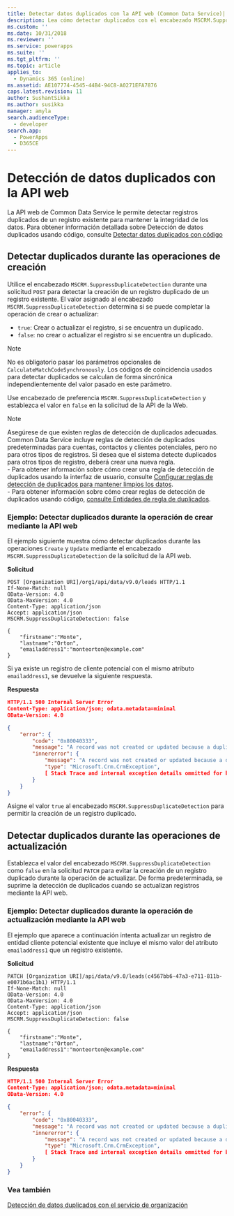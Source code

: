 ```yaml
---
title: Detectar datos duplicados con la API web (Common Data Service)| Microsoft Docs
description: Lea cómo detectar duplicados con el encabezado MSCRM.SuppressDuplicateDetection y la API web de Common Data Service
ms.custom: ''
ms.date: 10/31/2018
ms.reviewer: ''
ms.service: powerapps
ms.suite: ''
ms.tgt_pltfrm: ''
ms.topic: article
applies_to:
  - Dynamics 365 (online)
ms.assetid: AE107774-4545-44B4-94C8-A0271EFA7876
caps.latest.revision: 11
author: SushantSikka
ms.author: susikka
manager: amyla
search.audienceType:
  - developer
search.app:
  - PowerApps
  - D365CE
---
```


# <a name="detect-duplicate-data-using-the-web-api"></a>Detección de datos duplicados con la API web

La API web de Common Data Service le permite detectar registros duplicados de un registro existente para mantener la integridad de los datos. Para obtener información detallada sobre Detección de datos duplicados usando código, consulte [Detectar datos duplicados con código](../detect-duplicate-data-with-code.md) 

## <a name="detect-duplicates-during-create-operation"></a>Detectar duplicados durante las operaciones de creación

Utilice el encabezado `MSCRM.SuppressDuplicateDetection` durante una solicitud `POST` para detectar la creación de un registro duplicado de un registro existente. El valor asignado al encabezado `MSCRM.SuppressDuplicateDetection` determina si se puede completar la operación de crear o actualizar:

- `true`: Crear o actualizar el registro, si se encuentra un duplicado.
- `false`: no crear o actualizar el registro si se encuentra un duplicado.

> [!NOTE]
> No es obligatorio pasar los parámetros opcionales de `CalculateMatchCodeSynchronously`. Los códigos de coincidencia usados para detectar duplicados se calculan de forma sincrónica independientemente del valor pasado en este parámetro.

Use encabezado de preferencia `MSCRM.SuppressDuplicateDetection` y establezca el valor en `false` en la solicitud de la API de la Web.


> [!NOTE]
> Asegúrese de que existen reglas de detección de duplicados adecuadas. Common Data Service incluye reglas de detección de duplicados predeterminadas para cuentas, contactos y clientes potenciales, pero no para otros tipos de registros. Si desea que el sistema detecte duplicados para otros tipos de registro, deberá crear una nueva regla. <br/>- Para obtener información sobre cómo crear una regla de detección de duplicados usando la interfaz de usuario, consulte [Configurar reglas de detección de duplicados para mantener limpios los datos](/dynamics365/customer-engagement/admin/set-up-duplicate-detection-rules-keep-data-clean).<br/>- Para obtener información sobre cómo crear reglas de detección de duplicados usando código, [consulte Entidades de regla de duplicados](../duplicaterule-entities.md). 



<a name="bkmk_create"></a>

###  <a name="example-detect-duplicates-during-create-operation-using-the-web-api"></a>Ejemplo: Detectar duplicados durante la operación de crear mediante la API web

El ejemplo siguiente muestra cómo detectar duplicados durante las operaciones `Create` y `Update` mediante el encabezado `MSCRM.SuppressDuplicateDetection` de la solicitud de la API web.

**Solicitud**
```http
POST [Organization URI]/org1/api/data/v9.0/leads HTTP/1.1
If-None-Match: null
OData-Version: 4.0
OData-MaxVersion: 4.0
Content-Type: application/json
Accept: application/json
MSCRM.SuppressDuplicateDetection: false

{
    "firstname":"Monte",
    "lastname":"Orton",
    "emailaddress1":"monteorton@example.com"
}
```
Si ya existe un registro de cliente potencial con el mismo atributo `emailaddress1`, se devuelve la siguiente respuesta.

**Respuesta**
```json
HTTP/1.1 500 Internal Server Error  
Content-Type: application/json; odata.metadata=minimal  
OData-Version: 4.0

{
    "error": {
        "code": "0x80040333",
        "message": "A record was not created or updated because a duplicate of the current record already exists.",
        "innererror": {
            "message": "A record was not created or updated because a duplicate of the current record already exists.",
            "type": "Microsoft.Crm.CrmException",
            [ Stack Trace and internal exception details ommitted for brevity]
        }
    }
}
```
Asigne el valor `true` al encabezado `MSCRM.SuppressDuplicateDetection` para permitir la creación de un registro duplicado.

<a name="bkmk_update"></a>

## <a name="detect-duplicates-during-update-operation"></a>Detectar duplicados durante las operaciones de actualización

Establezca el valor del encabezado `MSCRM.SuppressDuplicateDetection` como `false` en la solicitud `PATCH` para evitar la creación de un registro duplicado durante la operación de actualizar. De forma predeterminada, se suprime la detección de duplicados cuando se actualizan registros mediante la API web.

###  <a name="example-detect-duplicates-during-update-operation-using-the-web-api"></a>Ejemplo: Detectar duplicados durante la operación de actualización mediante la API web

El ejemplo que aparece a continuación intenta actualizar un registro de entidad cliente potencial existente que incluye el mismo valor del atributo `emailaddress1` que un registro existente.

**Solicitud**
```http
PATCH [Organization URI]/api/data/v9.0/leads(c4567bb6-47a3-e711-811b-e0071b6ac1b1) HTTP/1.1
If-None-Match: null
OData-Version: 4.0
OData-MaxVersion: 4.0
Content-Type: application/json
Accept: application/json
MSCRM.SuppressDuplicateDetection: false

{
    "firstname":"Monte",
    "lastname":"Orton",
    "emailaddress1":"monteorton@example.com"
}
```  

**Respuesta**
```json  
HTTP/1.1 500 Internal Server Error  
Content-Type: application/json; odata.metadata=minimal  
OData-Version: 4.0

{
    "error": {
        "code": "0x80040333",
        "message": "A record was not created or updated because a duplicate of the current record already exists.",
        "innererror": {
            "message": "A record was not created or updated because a duplicate of the current record already exists.",
            "type": "Microsoft.Crm.CrmException",
            [ Stack Trace and internal exception details ommitted for brevity]
        }
    }
}
```

### <a name="see-also"></a>Vea también

[Detección de datos duplicados con el servicio de organización](../org-service/detect-duplicate-data.md)